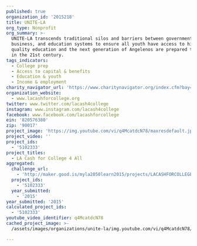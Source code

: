 ```yaml
---
published: true
organization_id: '2015218'
title: UNITE-LA
org_type: Nonprofit
org_summary: >-
  UNITE-LA transcends traditional silos and barriers between government,
  business, and education systems to ensure all youth have access to high
  quality education and the next generation of Angelenos are prepared to succeed
  in the 21st century.
tags_indicators:
  - College prep
  - Access to capital & benefits
  - Education & youth
  - Income & employment
charity_navigator_url: 'https://www.charitynavigator.org/index.cfm?bay=search.profile&ein=820576380'
organization_website:
  - www.lacashforcollege.org
twitter: www.twitter.com/lacash4college
instagram: www.instagram.com/lacash4college
facebook: www.facebook.com/lacashforcollege
ein: '820576380'
zip: '90017'
project_image: 'https://img.youtube.com/vi/q4McatdcN78/maxresdefault.jpg'
project_video: ''
project_ids:
  - '5102333'
project_titles:
  - LA Cash for College 4 All
aggregated:
  challenge_url:
    - 'http://maker.good.is/myla2050learn2015/projects/LACASHFORCOLLEGE.html'
  project_ids:
    - '5102333'
  year_submitted:
    - '2015'
year_submitted: '2015'
calculated_project_ids:
  - '5102333'
youtube_video_identifier: q4McatdcN78
cached_project_image: >-
  /assets/images/organizations/unite-la/img.youtube.com/vi/q4McatdcN78/maxresdefault.jpg

---
```

